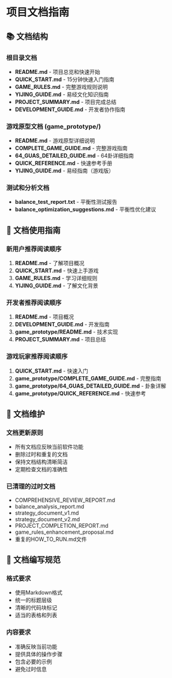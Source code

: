 # 项目文档指南

## 📚 文档结构

### 根目录文档
- **README.md** - 项目总览和快速开始
- **QUICK_START.md** - 15分钟快速入门指南
- **GAME_RULES.md** - 完整游戏规则说明
- **YIJING_GUIDE.md** - 易经文化知识指南
- **PROJECT_SUMMARY.md** - 项目完成总结
- **DEVELOPMENT_GUIDE.md** - 开发者协作指南

### 游戏原型文档 (game_prototype/)
- **README.md** - 游戏原型详细说明
- **COMPLETE_GAME_GUIDE.md** - 完整游戏指南
- **64_GUAS_DETAILED_GUIDE.md** - 64卦详细指南
- **QUICK_REFERENCE.md** - 快速参考手册
- **YIJING_GUIDE.md** - 易经指南（游戏版）

### 测试和分析文档
- **balance_test_report.txt** - 平衡性测试报告
- **balance_optimization_suggestions.md** - 平衡性优化建议

## 📖 文档使用指南

### 新用户推荐阅读顺序
1. **README.md** - 了解项目概况
2. **QUICK_START.md** - 快速上手游戏
3. **GAME_RULES.md** - 学习详细规则
4. **YIJING_GUIDE.md** - 了解文化背景

### 开发者推荐阅读顺序
1. **README.md** - 项目概况
2. **DEVELOPMENT_GUIDE.md** - 开发指南
3. **game_prototype/README.md** - 技术实现
4. **PROJECT_SUMMARY.md** - 项目总结

### 游戏玩家推荐阅读顺序
1. **QUICK_START.md** - 快速入门
2. **game_prototype/COMPLETE_GAME_GUIDE.md** - 完整指南
3. **game_prototype/64_GUAS_DETAILED_GUIDE.md** - 卦象详解
4. **game_prototype/QUICK_REFERENCE.md** - 快速参考

## 🔄 文档维护

### 文档更新原则
- 所有文档应反映当前软件功能
- 删除过时和重复的文档
- 保持文档结构清晰简洁
- 定期检查文档的准确性

### 已清理的过时文档
- COMPREHENSIVE_REVIEW_REPORT.md
- balance_analysis_report.md
- strategy_document_v1.md
- strategy_document_v2.md
- PROJECT_COMPLETION_REPORT.md
- game_rules_enhancement_proposal.md
- 重复的HOW_TO_RUN.md文件

## 📝 文档编写规范

### 格式要求
- 使用Markdown格式
- 统一的标题层级
- 清晰的代码块标记
- 适当的表格和列表

### 内容要求
- 准确反映当前功能
- 提供具体的操作步骤
- 包含必要的示例
- 避免过时信息